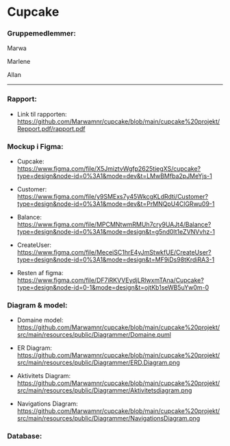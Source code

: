 # Cupcake

### Gruppemedlemmer: 

Marwa 

Marlene

Allan 

-------

### Rapport: 
* Link til rapporten: https://github.com/Marwamnr/cupcake/blob/main/cupcake%20projekt/Repport.pdf/rapport.pdf 




### Mockup i Figma: 

* Cupcake: https://www.figma.com/file/X5JmiztvWgfp2625tiegXS/cupcake?type=design&node-id=0%3A1&mode=dev&t=LMwBMfba2pJMeYjs-1 

* Customer: https://www.figma.com/file/y9SMExs7y45WkcgKLdRdti/Customer?type=design&node-id=0%3A1&mode=dev&t=PrMNQpU4ClGRwu09-1 

* Balance: https://www.figma.com/file/MPCMNtwmRMUh7cry9UAJt4/Balance?type=design&node-id=0%3A1&mode=design&t=g5nd0lt1eZVNVvhz-1

* CreateUser: https://www.figma.com/file/MeceiSC1hrE4yJmStwkfUE/CreateUser?type=design&node-id=0%3A1&mode=design&t=MF9iDs98tKrdiRA3-1 

* Resten af figma: https://www.figma.com/file/DF7iRKVVEydjLRlwxmTAna/Cupcake?type=design&node-id=0-1&mode=design&t=ojtKb1seWB5uYw0m-0


### Diagram & model:

* Domaine model: https://github.com/Marwamnr/cupcake/blob/main/cupcake%20projekt/src/main/resources/public/Diagrammer/Domaine.puml

* ER Diagram: https://github.com/Marwamnr/cupcake/blob/main/cupcake%20projekt/src/main/resources/public/Diagrammer/ERD.Diagram.png
  
* Aktivitets Diagram: https://github.com/Marwamnr/cupcake/blob/main/cupcake%20projekt/src/main/resources/public/Diagrammer/Aktivitetsdiagram.png
  
* Navigations Diagram: https://github.com/Marwamnr/cupcake/blob/main/cupcake%20projekt/src/main/resources/public/Diagrammer/NavigationsDiagram.png 

### Database: 






